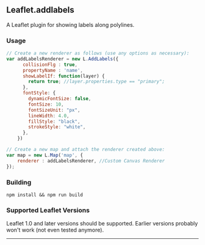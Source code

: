 ## Leaflet.addlabels
A Leaflet plugin for showing labels along polylines.

### Usage

``` js
// Create a new renderer as follows (use any options as necessary):
var addLabelsRenderer = new L.AddLabels({
      collisionFlg : true,
      propertyName : 'name',
      showLabelIf: function(layer) {
        return true; //layer.properties.type == "primary";
      },
      fontStyle: {
        dynamicFontSize: false,
        fontSize: 10,
        fontSizeUnit: "px",
        lineWidth: 4.0,
        fillStyle: "black",
        strokeStyle: "white",
      },
    })

// Create a new map and attach the renderer created above:
var map = new L.Map('map', {
    renderer : addLabelsRenderer, //Custom Canvas Renderer
});
```
### Building

    npm install && npm run build

### Supported Leaflet Versions

Leaflet 1.0 and later versions should be supported. Earlier versions probably won\'t work (not even tested anymore).

---